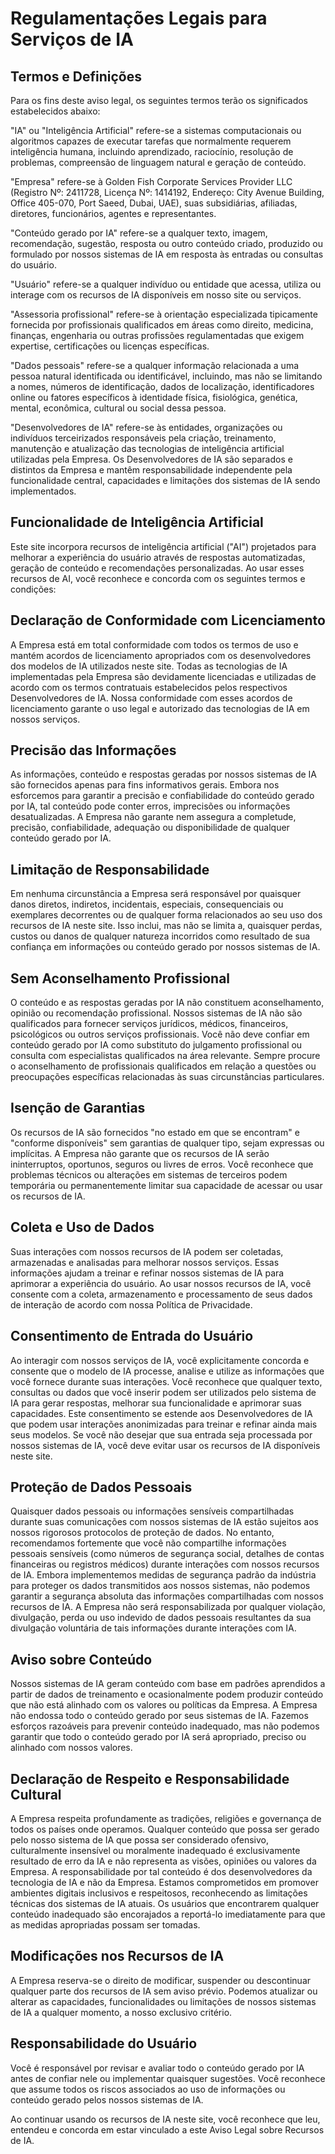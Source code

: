 # Regulamentações Legais para Serviços de IA

## Termos e Definições

Para os fins deste aviso legal, os seguintes termos terão os significados estabelecidos abaixo:

"IA" ou "Inteligência Artificial" refere-se a sistemas computacionais ou algoritmos capazes de executar tarefas que normalmente requerem inteligência humana, incluindo aprendizado, raciocínio, resolução de problemas, compreensão de linguagem natural e geração de conteúdo.

"Empresa" refere-se à Golden Fish Corporate Services Provider LLC (Registro Nº: 2411728, Licença Nº: 1414192, Endereço: City Avenue Building, Office 405-070, Port Saeed, Dubai, UAE), suas subsidiárias, afiliadas, diretores, funcionários, agentes e representantes.

"Conteúdo gerado por IA" refere-se a qualquer texto, imagem, recomendação, sugestão, resposta ou outro conteúdo criado, produzido ou formulado por nossos sistemas de IA em resposta às entradas ou consultas do usuário.

"Usuário" refere-se a qualquer indivíduo ou entidade que acessa, utiliza ou interage com os recursos de IA disponíveis em nosso site ou serviços.

"Assessoria profissional" refere-se à orientação especializada tipicamente fornecida por profissionais qualificados em áreas como direito, medicina, finanças, engenharia ou outras profissões regulamentadas que exigem expertise, certificações ou licenças específicas.

"Dados pessoais" refere-se a qualquer informação relacionada a uma pessoa natural identificada ou identificável, incluindo, mas não se limitando a nomes, números de identificação, dados de localização, identificadores online ou fatores específicos à identidade física, fisiológica, genética, mental, econômica, cultural ou social dessa pessoa.

"Desenvolvedores de IA" refere-se às entidades, organizações ou indivíduos terceirizados responsáveis pela criação, treinamento, manutenção e atualização das tecnologias de inteligência artificial utilizadas pela Empresa. Os Desenvolvedores de IA são separados e distintos da Empresa e mantêm responsabilidade independente pela funcionalidade central, capacidades e limitações dos sistemas de IA sendo implementados.

## Funcionalidade de Inteligência Artificial

Este site incorpora recursos de inteligência artificial ("AI") projetados para melhorar a experiência do usuário através de respostas automatizadas, geração de conteúdo e recomendações personalizadas. Ao usar esses recursos de AI, você reconhece e concorda com os seguintes termos e condições:

## Declaração de Conformidade com Licenciamento

A Empresa está em total conformidade com todos os termos de uso e mantém acordos de licenciamento apropriados com os desenvolvedores dos modelos de IA utilizados neste site. Todas as tecnologias de IA implementadas pela Empresa são devidamente licenciadas e utilizadas de acordo com os termos contratuais estabelecidos pelos respectivos Desenvolvedores de IA. Nossa conformidade com esses acordos de licenciamento garante o uso legal e autorizado das tecnologias de IA em nossos serviços.

## Precisão das Informações

As informações, conteúdo e respostas geradas por nossos sistemas de IA são fornecidos apenas para fins informativos gerais. Embora nos esforcemos para garantir a precisão e confiabilidade do conteúdo gerado por IA, tal conteúdo pode conter erros, imprecisões ou informações desatualizadas. A Empresa não garante nem assegura a completude, precisão, confiabilidade, adequação ou disponibilidade de qualquer conteúdo gerado por IA.

## Limitação de Responsabilidade

Em nenhuma circunstância a Empresa será responsável por quaisquer danos diretos, indiretos, incidentais, especiais, consequenciais ou exemplares decorrentes ou de qualquer forma relacionados ao seu uso dos recursos de IA neste site. Isso inclui, mas não se limita a, quaisquer perdas, custos ou danos de qualquer natureza incorridos como resultado de sua confiança em informações ou conteúdo gerado por nossos sistemas de IA.

## Sem Aconselhamento Profissional

O conteúdo e as respostas geradas por IA não constituem aconselhamento, opinião ou recomendação profissional. Nossos sistemas de IA não são qualificados para fornecer serviços jurídicos, médicos, financeiros, psicológicos ou outros serviços profissionais. Você não deve confiar em conteúdo gerado por IA como substituto do julgamento profissional ou consulta com especialistas qualificados na área relevante. Sempre procure o aconselhamento de profissionais qualificados em relação a questões ou preocupações específicas relacionadas às suas circunstâncias particulares.

## Isenção de Garantias

Os recursos de IA são fornecidos "no estado em que se encontram" e "conforme disponíveis" sem garantias de qualquer tipo, sejam expressas ou implícitas. A Empresa não garante que os recursos de IA serão ininterruptos, oportunos, seguros ou livres de erros. Você reconhece que problemas técnicos ou alterações em sistemas de terceiros podem temporária ou permanentemente limitar sua capacidade de acessar ou usar os recursos de IA.

## Coleta e Uso de Dados

Suas interações com nossos recursos de IA podem ser coletadas, armazenadas e analisadas para melhorar nossos serviços. Essas informações ajudam a treinar e refinar nossos sistemas de IA para aprimorar a experiência do usuário. Ao usar nossos recursos de IA, você consente com a coleta, armazenamento e processamento de seus dados de interação de acordo com nossa Política de Privacidade.

## Consentimento de Entrada do Usuário

Ao interagir com nossos serviços de IA, você explicitamente concorda e consente que o modelo de IA processe, analise e utilize as informações que você fornece durante suas interações. Você reconhece que qualquer texto, consultas ou dados que você inserir podem ser utilizados pelo sistema de IA para gerar respostas, melhorar sua funcionalidade e aprimorar suas capacidades. Este consentimento se estende aos Desenvolvedores de IA que podem usar interações anonimizadas para treinar e refinar ainda mais seus modelos. Se você não desejar que sua entrada seja processada por nossos sistemas de IA, você deve evitar usar os recursos de IA disponíveis neste site.

## Proteção de Dados Pessoais

Quaisquer dados pessoais ou informações sensíveis compartilhadas durante suas comunicações com nossos sistemas de IA estão sujeitos aos nossos rigorosos protocolos de proteção de dados. No entanto, recomendamos fortemente que você não compartilhe informações pessoais sensíveis (como números de segurança social, detalhes de contas financeiras ou registros médicos) durante interações com nossos recursos de IA. Embora implementemos medidas de segurança padrão da indústria para proteger os dados transmitidos aos nossos sistemas, não podemos garantir a segurança absoluta das informações compartilhadas com nossos recursos de IA. A Empresa não será responsabilizada por qualquer violação, divulgação, perda ou uso indevido de dados pessoais resultantes da sua divulgação voluntária de tais informações durante interações com IA.

## Aviso sobre Conteúdo

Nossos sistemas de IA geram conteúdo com base em padrões aprendidos a partir de dados de treinamento e ocasionalmente podem produzir conteúdo que não está alinhado com os valores ou políticas da Empresa. A Empresa não endossa todo o conteúdo gerado por seus sistemas de IA. Fazemos esforços razoáveis para prevenir conteúdo inadequado, mas não podemos garantir que todo o conteúdo gerado por IA será apropriado, preciso ou alinhado com nossos valores.

## Declaração de Respeito e Responsabilidade Cultural

A Empresa respeita profundamente as tradições, religiões e governança de todos os países onde operamos. Qualquer conteúdo que possa ser gerado pelo nosso sistema de IA que possa ser considerado ofensivo, culturalmente insensível ou moralmente inadequado é exclusivamente resultado de erro da IA e não representa as visões, opiniões ou valores da Empresa. A responsabilidade por tal conteúdo é dos desenvolvedores da tecnologia de IA e não da Empresa. Estamos comprometidos em promover ambientes digitais inclusivos e respeitosos, reconhecendo as limitações técnicas dos sistemas de IA atuais. Os usuários que encontrarem qualquer conteúdo inadequado são encorajados a reportá-lo imediatamente para que as medidas apropriadas possam ser tomadas.

## Modificações nos Recursos de IA

A Empresa reserva-se o direito de modificar, suspender ou descontinuar qualquer parte dos recursos de IA sem aviso prévio. Podemos atualizar ou alterar as capacidades, funcionalidades ou limitações de nossos sistemas de IA a qualquer momento, a nosso exclusivo critério.

## Responsabilidade do Usuário

Você é responsável por revisar e avaliar todo o conteúdo gerado por IA antes de confiar nele ou implementar quaisquer sugestões. Você reconhece que assume todos os riscos associados ao uso de informações ou conteúdo gerado pelos nossos sistemas de IA.

Ao continuar usando os recursos de IA neste site, você reconhece que leu, entendeu e concorda em estar vinculado a este Aviso Legal sobre Recursos de IA.
